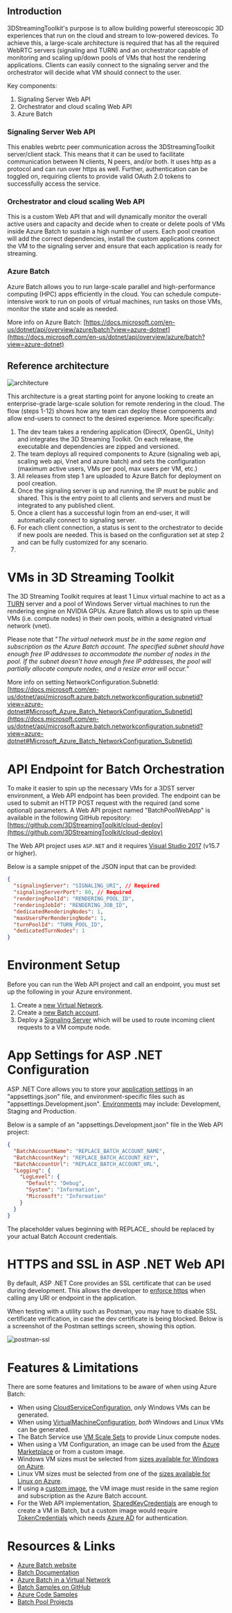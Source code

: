 ## Introduction

3DStreamingToolkit's purpose is to allow building powerful stereoscopic 3D experiences that run on the cloud and stream to low-powered devices. To achieve this, a large-scale architecture is required that has all the required WebRTC servers (signaling and TURN) and an orchestrator capable of monitoring and scaling up/down pools of VMs that host the rendering applications. Clients can easily connect to the signaling server and the orchestrator will decide what VM should connect to the user.

Key components:
1. Signaling Server Web API  
2. Orchestrator and cloud scaling Web API 
3. Azure Batch 

### Signaling Server Web API

This enables webrtc peer communication across the 3DStreamingToolkit server/client stack. This means that it can be used to facilitate communication between N clients, N peers, and/or both. It uses http as a protocol and can run over https as well. Further, authentication can be toggled on, requiring clients to provide valid OAuth 2.0 tokens to successfully access the service. 

### Orchestrator and cloud scaling Web API

This is a custom Web API that and will dynamically monitor the overall active users and capacity and decide when to create or delete pools of VMs inside Azure Batch to sustain a high number of users. Each pool creation will add the correct dependencies, install the custom applications connect the VM to the signaling server and ensure that each application is ready for streaming. 

### Azure Batch

Azure Batch allows you to run large-scale parallel and high-performance computing (HPC) apps efficiently in the cloud. You can schedule compute-intensive work to run on pools of virtual machines, run tasks on those VMs, monitor the state and scale as needed.

More info on Azure Batch: [https://docs.microsoft.com/en-us/dotnet/api/overview/azure/batch?view=azure-dotnet](https://docs.microsoft.com/en-us/dotnet/api/overview/azure/batch?view=azure-dotnet)

## Reference architecture

![architecture](./Images/large-scale-3DSTK-architecture.jpg)

This architecture is a great starting point for anyone looking to create an enterprise-grade large-scale solution for remote rendering in the cloud. The flow (steps 1-12) shows how any team can deploy these components and allow end-users to connect to the desired experience. More specifically: 

1. The dev team takes a rendering application (DirectX, OpenGL, Unity) and integrates the 3D Streaming Toolkit. On each release, the executable and dependencies are zipped and versioned. 
2. The team deploys all required components to Azure (signaling web api, scaling web api, Vnet and azure batch) and sets the configuration (maximum active users, VMs per pool, max users per VM, etc.)
3. All releases from step 1 are uploaded to Azure Batch for deployment on pool creation. 
4. Once the signaling server is up and running, the IP must be public and shared. This is the entry point to all clients and servers and must be integrated to any published client. 
5. Once a client has a successful login from an end-user, it will automatically connect to signaling server. 
6. For each client connection, a status is sent to the orchestrator to decide if new pools are needed. This is based on the configuration set at step 2 and can be fully customized for any scenario. 
7. 


# VMs in 3D Streaming Toolkit

The 3D Streaming Toolkit requires at least 1 Linux virtual machine to act as a [TURN](https://en.wikipedia.org/wiki/Traversal_Using_Relays_around_NAT) server and a pool of Windows Server virtual machines to run the rendering engine on NVIDIA GPUs. Azure Batch allows us to spin up these VMs (i.e. compute nodes) in their own pools, within a designated virtual network (vnet).

Please note that "_The virtual network must be in the same region and subscription as the Azure Batch account. The specified subnet should have enough free IP addresses to accommodate the number of nodes in the pool. If the subnet doesn't have enough free IP addresses, the pool will partially allocate compute nodes, and a resize error will occur._"

More info on setting NetworkConfiguration.SubnetId: [https://docs.microsoft.com/en-us/dotnet/api/microsoft.azure.batch.networkconfiguration.subnetid?view=azure-dotnet#Microsoft_Azure_Batch_NetworkConfiguration_SubnetId](https://docs.microsoft.com/en-us/dotnet/api/microsoft.azure.batch.networkconfiguration.subnetid?view=azure-dotnet#Microsoft_Azure_Batch_NetworkConfiguration_SubnetId)

# API Endpoint for Batch Orchestration

To make it easier to spin up the necessary VMs for a 3DST server environment, a Web API endpoint has been provided. The endpoint can be used to submit an HTTP POST request with the required (and some optional) parameters. A Web API project named "BatchPoolWebApp" is available in the following GitHub repository:
[https://github.com/3DStreamingToolkit/cloud-deploy](https://github.com/3DStreamingToolkit/cloud-deploy)

The Web API project uses `ASP.NET` and it requires [Visual Studio 2017](https://visualstudio.com/vs) (v15.7 or higher).

Below is a sample snippet of the JSON input that can be provided:

```json
{
  "signalingServer": "SIGNALING_URI", // Required
  "signalingServerPort": 80, // Required
  "renderingPoolId": "RENDERING_POOL_ID",
  "renderingJobId": "RENDERING_JOB_ID",
  "dedicatedRenderingNodes": 1,
  "maxUsersPerRenderingNode": 1,
  "turnPoolId": "TURN_POOL_ID",
  "dedicatedTurnNodes": 1
}
```

# Environment Setup

Before you can run the Web API project and call an endpoint, you must set up the following in your Azure environment.
1. Create a [new Virtual Network](https://docs.microsoft.com/en-us/azure/virtual-network/quick-create-portal). 
2. Create a [new Batch account](https://docs.microsoft.com/en-us/azure/batch/batch-account-create-portal).
3. Deploy a [Signaling Server](https://github.com/3DStreamingToolkit/signal-3dstk) which will be used to route incoming client requests to a VM compute node.

# App Settings for ASP .NET Configuration

ASP .NET Core allows you to store your [application settings](https://docs.microsoft.com/en-us/aspnet/core/fundamentals/configuration/?view=aspnetcore-2.1&tabs=basicconfiguration) in an "appsettings.json" file, and environment-specific files such as "appsettings.Development.json". [Environments](https://docs.microsoft.com/en-us/aspnet/core/fundamentals/configuration/?view=aspnetcore-2.1&tabs=basicconfiguration) may include: Development, Staging and Production.

Below is a sample of an "appsettings.Development.json" file in the Web API project:

```json
{
  "BatchAccountName": "REPLACE_BATCH_ACCOUNT_NAME",
  "BatchAccountKey": "REPLACE_BATCH_ACCOUNT_KEY",
  "BatchAccountUrl": "REPLACE_BATCH_ACCOUNT_URL",
  "Logging": {
    "LogLevel": {
      "Default": "Debug",
      "System": "Information",
      "Microsoft": "Information"
    }
  }
}

```

The placeholder values beginning with REPLACE_ should be replaced by your actual Batch Account credentials.

# HTTPS and SSL in ASP .NET Web API

By default, ASP .NET Core provides an SSL certificate that can be used during development. This allows the developer to [enforce https](https://docs.microsoft.com/en-us/aspnet/core/security/enforcing-ssl?view=aspnetcore-2.1&tabs=visual-studio) when calling any URI or endpoint in the application. 

When testing with a utility such as Postman, you may have to disable SSL certificate verification, in case the dev certificate is being blocked. Below is a screenshot of the Postman settings screen, showing this option.

![postman-ssl](https://user-images.githubusercontent.com/779562/41788944-792426d4-761b-11e8-9e03-c8ad9b34173c.PNG)

# Features & Limitations

There are some features and limitations to be aware of when using Azure Batch:
* When using [CloudServiceConfiguration](https://docs.microsoft.com/en-us/dotnet/api/microsoft.azure.batch.cloudserviceconfiguration?view=azure-dotnet), _only_ Windows VMs can be generated.
* When using [VirtualMachineConfiguration](https://docs.microsoft.com/en-us/dotnet/api/microsoft.azure.batch.virtualmachineconfiguration?view=azure-dotnet), _both_ Windows and Linux VMs can be generated.
* The Batch Service use [VM Scale Sets](https://docs.microsoft.com/en-us/azure/virtual-machine-scale-sets/virtual-machine-scale-sets-overview) to provide Linux compute nodes. 
* When using a VM Configuration, an image can be used from the [Azure Marketplace](https://azure.microsoft.com/marketplace/virtual-machines/) or from a custom image.
* Windows VM sizes must be selected from [sizes available for Windows on Azure](https://docs.microsoft.com/en-us/azure/virtual-machines/windows/sizes?toc=%2fazure%2fvirtual-machines%2fwindows%2ftoc.json). 
* Linux VM sizes must be selected from one of the [sizes available for Linux on Azure](https://docs.microsoft.com/en-us/azure/virtual-machines/linux/sizes?toc=%2fazure%2fvirtual-machines%2flinux%2ftoc.json). 
* If using a [custom image](https://docs.microsoft.com/en-us/azure/batch/batch-custom-images), the VM image must reside in the same region and subscription as the Azure Batch account.
* For the Web API implementation, [SharedKeyCredentials](https://docs.microsoft.com/en-us/dotnet/api/microsoft.azure.batch.auth.batchsharedkeycredentials?view=azure-dotnet) are enough to create a VM in Batch, but a custom image would require [TokenCredentials](https://docs.microsoft.com/en-us/dotnet/api/microsoft.azure.batch.auth.batchtokencredentials?view=azure-dotnet) which needs [Azure AD](https://docs.microsoft.com/en-us/azure/batch/batch-aad-auth) for authentication.

# Resources & Links
* [Azure Batch website](https://azure.microsoft.com/en-us/services/batch/)
* [Batch Documentation](https://docs.microsoft.com/en-us/azure/batch/)
* [Azure Batch in a Virtual Network](https://docs.microsoft.com/en-us/azure/batch/batch-virtual-network)
* [Batch Samples on GitHub](https://github.com/Azure/azure-batch-samples)
* [Azure Code Samples](https://azure.microsoft.com/en-us/resources/samples/?service=batch&sort=0)
* [Batch Pool Projects](https://github.com/shahedc/BatchPoolProjects)